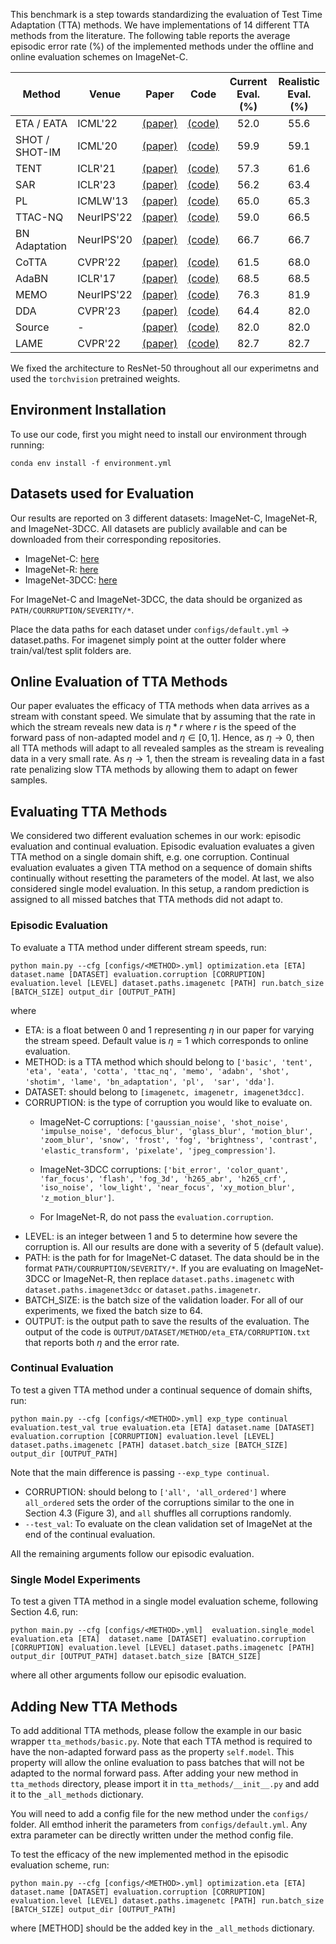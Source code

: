 
This benchmark is a step towards standardizing the evaluation of Test Time Adaptation (TTA) methods. We have implementations of 14 different TTA methods from the literature. The following table reports the average episodic error rate (%) of the implemented methods under the offline and online evaluation schemes on ImageNet-C.

|Method | Venue |Paper| Code| Current Eval. (%)| Realistic Eval. (%)|
|------| ------|-------|------|:-----------:|:-----------:|
|ETA / EATA| ICML'22|[(paper)](https://arxiv.org/abs/2204.02610)|[(code)](https://github.com/mr-eggplant/EATA)| 52.0 | 55.6|
|SHOT / SHOT-IM| ICML'20|[(paper)](https://arxiv.org/abs/2002.08546)|[(code)](https://github.com/fiveai/LAME/blob/master/src/adaptation/shot.py)| 59.9 | 59.1 | 
|TENT| ICLR'21| [(paper)](https://openreview.net/pdf?id=uXl3bZLkr3c)|[(code)](https://github.com/DequanWang/tent)| 57.3 | 61.6 | 
|SAR| ICLR'23|[(paper)](https://openreview.net/forum?id=g2YraF75Tj)|[(code)](https://github.com/mr-eggplant/SAR)| 56.2 | 63.4 |
|PL| ICMLW'13|[(paper)](https://www.researchgate.net/publication/280581078_Pseudo-Label_The_Simple_and_Efficient_Semi-Supervised_Learning_Method_for_Deep_Neural_Networks)|[(code)](https://github.com/fiveai/LAME/blob/master/src/adaptation/pseudo_label.py)| 65.0 | 65.3|
|TTAC-NQ| NeurIPS'22 |[(paper)](https://arxiv.org/pdf/2206.02721v2.pdf)|[(code)](https://github.com/Gorilla-Lab-SCUT/TTAC)| 59.0 | 66.5 |
|BN Adaptation| NeurIPS'20|[(paper)](https://arxiv.org/pdf/2006.16971v1.pdf)|[(code)](https://github.com/bethgelab/robustness/tree/main/examples/batchnorm)| 66.7 | 66.7
|CoTTA|CVPR'22 |[(paper)](https://arxiv.org/abs/2203.13591)|[(code)](https://github.com/qinenergy/cotta)| 61.5 | 68.0 |
|AdaBN| ICLR'17|[(paper)](https://arxiv.org/abs/1603.04779)|[(code)](https://github.com/erlendd/ddan)| 68.5 | 68.5 |
|MEMO| NeurIPS'22|[(paper)](https://arxiv.org/abs/2110.09506)|[(code)](https://github.com/zhangmarvin/memo) | 76.3 | 81.9 |
|DDA|CVPR'23|[(paper)](https://arxiv.org/abs/2207.03442)|[(code)](https://github.com/shiyegao/DDA)| 64.4 | 82.0 |
|Source|-|[(paper)](https://arxiv.org/abs/1512.03385)|[(code)](https://pytorch.org/vision/main/models/generated/torchvision.models.resnet50.html)| 82.0 | 82.0 |
|LAME|CVPR'22| [(paper)](https://openaccess.thecvf.com/content/CVPR2022/papers/Boudiaf_Parameter-Free_Online_Test-Time_Adaptation_CVPR_2022_paper.pdf)|[(code)](https://github.com/fiveai/LAME)| 82.7 | 82.7 |

We fixed the architecture to ResNet-50 throughout all our experimetns and used the `torchvision` pretrained weights.

## Environment Installation
To use our code, first you might need to install our environment through running:

```
conda env install -f environment.yml
```

## Datasets used for Evaluation
Our results are reported on 3 different datasets: ImageNet-C, ImageNet-R, and ImageNet-3DCC. 
All datasets are publicly available and can be downloaded from their corresponding repositories. 
- ImageNet-C: [here](https://github.com/hendrycks/robustness)
- ImageNet-R: [here](https://github.com/hendrycks/imagenet-r)
- ImageNet-3DCC: [here](https://github.com/EPFL-VILAB/3DCommonCorruptions)

For ImageNet-C and ImageNet-3DCC, the data should be organized as `PATH/COURRUPTION/SEVERITY/*`.

Place the data paths for each dataset under `configs/default.yml` -> dataset.paths. For imagenet simply point at the outter folder where train/val/test split folders are.

## Online Evaluation of TTA Methods
Our paper evaluates the efficacy of TTA methods when data arrives as a stream with constant speed.
We simulate that by assuming that the rate in which the stream reveals new data is $\eta * r$ where $r$ is the speed of the forward pass of non-adapted model and $\eta \in [0, 1]$. Hence, as $\eta \rightarrow 0$, then all TTA methods will adapt to all revealed samples as the stream is revealing data in a very small rate.
As $\eta \rightarrow 1$, then the stream is revealing data in a fast rate penalizing slow TTA methods by allowing them to adapt on fewer samples.

## Evaluating TTA Methods
We considered two different evaluation schemes in our work: episodic evaluation and continual evaluation.
Episodic evaluation evaluates a given TTA method on a single domain shift, e.g. one corruption. 
Continual evaluation evaluates a given TTA method on a sequence of domain shifts continually without resetting the parameters of the model.
At last, we also considered single model evaluation. In this setup, a random prediction is assigned to all missed batches that TTA methods did not adapt to.

### Episodic Evaluation
To evaluate a TTA method under different stream speeds, run:
```
python main.py --cfg [configs/<METHOD>.yml] optimization.eta [ETA] dataset.name [DATASET] evaluation.corruption [CORRUPTION] evaluation.level [LEVEL] dataset.paths.imagenetc [PATH] run.batch_size [BATCH_SIZE] output_dir [OUTPUT_PATH]
```
where
- ETA: is a float between 0 and 1 representing $\eta$ in our paper for varying the stream speed. Default value is $\eta = 1$ which corresponds to online evaluation.
- METHOD: is a TTA method which should belong to `['basic', 'tent', 'eta', 'eata', 'cotta', 'ttac_nq', 'memo', 'adabn', 'shot', 'shotim', 'lame', 'bn_adaptation', 'pl',  'sar', 'dda']`.
- DATASET: should belong to `[imagenetc, imagenetr, imagenet3dcc]`.
- CORRUPTION: is the type of corruption you would like to evaluate on. 
    - ImageNet-C corruptions: `['gaussian_noise', 'shot_noise', 'impulse_noise', 'defocus_blur', 'glass_blur', 'motion_blur', 'zoom_blur', 'snow', 'frost', 'fog', 'brightness', 'contrast', 'elastic_transform', 'pixelate', 'jpeg_compression']`.

    - ImageNet-3DCC corruptions: `['bit_error', 'color_quant', 'far_focus', 'flash', 'fog_3d', 'h265_abr', 'h265_crf', 'iso_noise', 'low_light', 'near_focus', 'xy_motion_blur', 'z_motion_blur']`.
    - For ImageNet-R, do not pass the `evaluation.corruption`.
- LEVEL: is an integer between 1 and 5 to determine how severe the corruption is. All our results are done with a severity of 5 (default value).
- PATH: is the path for for ImageNet-C dataset. The data should be in the format `PATH/COURRUPTION/SEVERITY/*`. If you are evaluating on ImageNet-3DCC or ImageNet-R, then replace `dataset.paths.imagenetc` with `dataset.paths.imagenet3dcc` or `dataset.paths.imagenetr`.
- BATCH_SIZE: is the batch size of the validation loader. For all of our experiments, we fixed the batch size to 64.
- OUTPUT: is the output path to save the results of the evaluation. The output of the code is `OUTPUT/DATASET/METHOD/eta_ETA/CORRUPTION.txt` that reports both $\eta$ and the error rate.

### Continual Evaluation
To test a given TTA method under a continual sequence of domain shifts, run:
```
python main.py --cfg [configs/<METHOD>.yml] exp_type continual evaluation.test_val true evaluation.eta [ETA] dataset.name [DATASET] evaluation.corruption [CORRUPTION] evaluation.level [LEVEL] dataset.paths.imagenetc [PATH] dataset.batch_size [BATCH_SIZE] output_dir [OUTPUT_PATH]
```
Note that the main difference is passing `--exp_type continual`. 
- CORRUPTION: should belong to `['all', 'all_ordered']` where `all_ordered` sets the order of the corruptions similar to the one in Section 4.3 (Figure 3), and `all` shuffles all corruptions randomly. 
- `--test_val`: To evaluate on the clean validation set of ImageNet at the end of the continual evaluation.

All the remaining arguments follow our episodic evaluation.

### Single Model Experiments
To test a given TTA method in a single model evaluation scheme, following Section 4.6, run:
```
python main.py --cfg [configs/<METHOD>.yml]  evaluation.single_model evaluation.eta [ETA]  dataset.name [DATASET] evaluatino.corruption [CORRUPTION] evaluation.level [LEVEL] dataset.paths.imagenetc [PATH] output_dir [OUTPUT_PATH] dataset.batch_size [BATCH_SIZE]
```
where all other arguments follow our episodic evaluation.

## Adding New TTA Methods
To add additional TTA methods, please follow the example in our basic wrapper `tta_methods/basic.py`. Note that each TTA method is required to have the non-adapted forward pass as the property `self.model`. This property will allow the online evaluation to pass batches that will not be adapted to the normal forward pass.
After adding your new method in `tta_methods` directory, please import it in `tta_methods/__init__.py` and add it to the `_all_methods` dictionary.

You will need to add a config file for the new method under the `configs/` folder. All emthod inherit the parameters from `configs/default.yml`. Any extra parameter can be directly written under the method config file.

To test the efficacy of the new implemented method in the episodic evaluation scheme, run:
```
python main.py --cfg [configs/<METHOD>.yml] optimization.eta [ETA] dataset.name [DATASET] evaluation.corruption [CORRUPTION] evaluation.level [LEVEL] dataset.paths.imagenetc [PATH] run.batch_size [BATCH_SIZE] output_dir [OUTPUT_PATH]
```
where [METHOD] should be the added key in the `_all_methods` dictionary.




